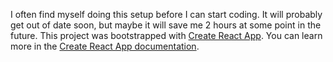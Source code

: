 I often find myself doing this setup before I can start coding. It will probably get out of date soon, but maybe it will save me 2 hours at some point in the future.
This project was bootstrapped with [Create React App](https://github.com/facebook/create-react-app).
You can learn more in the [Create React App documentation](https://facebook.github.io/create-react-app/docs/getting-started).
